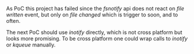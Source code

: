 As PoC this project has failed since the *fsnotify* api does not react on *file
written* event, but only on *file changed* which is trigger to soon, and to
often.

The next PoC should use *inotify* directly, which is not cross platform but
looks more promising.  To be cross platform one could wrap calls to *inotify*
or *kqueue* manually.
